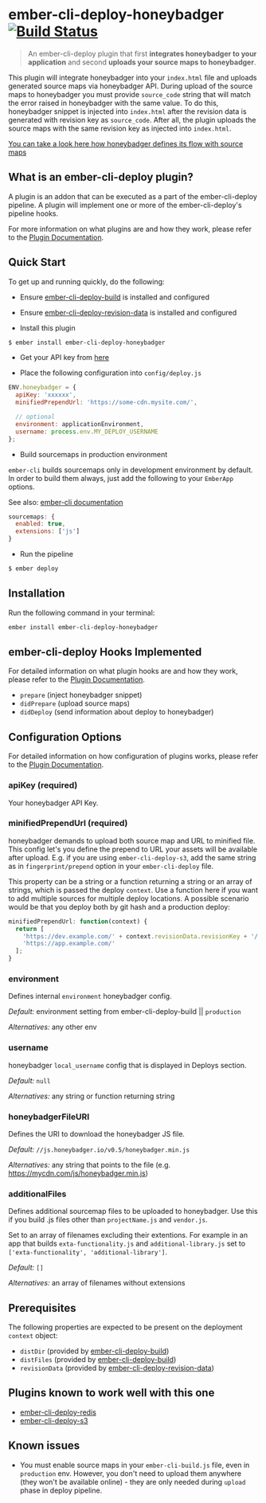 # ember-cli-deploy-honeybadger [![Build Status](https://travis-ci.org/adibairpr/ember-cli-deploy-honeybadger.svg?branch=master)](https://travis-ci.org/adibairpr/ember-cli-deploy-honeybadger)

> An ember-cli-deploy plugin that first __integrates honeybadger to your application__ and second __uploads your source maps to honeybadger__.

This plugin will integrate honeybadger into your `index.html` file and uploads generated source maps via honeybadger API. During upload of the source maps to honeybadger you must provide `source_code` string that will match the error raised in honeybadger with the same value. To do this, honeybadger snippet is injected into `index.html` after the revision data is generated with revision key as `source_code`. After all, the plugin uploads the source maps with the same revision key as injected into `index.html`.

[You can take a look here how honeybadger defines its flow with source maps][5]

## What is an ember-cli-deploy plugin?

A plugin is an addon that can be executed as a part of the ember-cli-deploy pipeline. A plugin will implement one or more of the ember-cli-deploy's pipeline hooks.

For more information on what plugins are and how they work, please refer to the [Plugin Documentation][1].

## Quick Start
To get up and running quickly, do the following:

- Ensure [ember-cli-deploy-build][2] is installed and configured
- Ensure [ember-cli-deploy-revision-data][4] is installed and configured

- Install this plugin

```bash
$ ember install ember-cli-deploy-honeybadger
```

- Get your API key from [here](https://app.honeybadger.io/)

- Place the following configuration into `config/deploy.js`

```javascript
ENV.honeybadger = {
  apiKey: 'xxxxxx',
  minifiedPrependUrl: 'https://some-cdn.mysite.com/',

  // optional
  environment: applicationEnvironment,
  username: process.env.MY_DEPLOY_USERNAME
};
```

- Build sourcemaps in production environment

`ember-cli` builds sourcemaps only in development environment by default. In order to build them always, just add the following to your `EmberApp` options.

See also: [ember-cli documentation](https://ember-cli.com/user-guide/#source-map)

```javascript
sourcemaps: {
  enabled: true,
  extensions: ['js']
}
```

- Run the pipeline

```bash
$ ember deploy
```

## Installation
Run the following command in your terminal:

```bash
ember install ember-cli-deploy-honeybadger
```

## ember-cli-deploy Hooks Implemented

For detailed information on what plugin hooks are and how they work, please refer to the [Plugin Documentation][6].

- `prepare` (inject honeybadger snippet)
- `didPrepare` (upload source maps)
- `didDeploy` (send information about deploy to honeybadger)

## Configuration Options

For detailed information on how configuration of plugins works, please refer to the [Plugin Documentation][7].

### apiKey (required)

Your honeybadger API Key.

### minifiedPrependUrl (required)

honeybadger demands to upload both source map and URL to minified file. This config let's you define the prepend to URL your assets will be available after upload. E.g. if you are using `ember-cli-deploy-s3`, add the same string as in `fingerprint/prepend` option in your `ember-cli-deploy` file.

This property can be a string or a function returning a string or an array of strings, which is passed the deploy `context`. Use a function here if you want to add multiple sources for multiple deploy locations. A possible scenario would be that you deploy both by git hash and a production deploy:

```javascript
minifiedPrependUrl: function(context) {
  return [
    'https://dev.example.com/' + context.revisionData.revisionKey + '/',
    'https://app.example.com/'
  ];
}
```

### environment

Defines internal `environment` honeybadger config.

*Default:* environment setting from ember-cli-deploy-build || `production`

*Alternatives:* any other env

### username

honeybadger `local_username` config that is displayed in Deploys section.

*Default:* `null`

*Alternatives:* any string or function returning string

### honeybadgerFileURI

Defines the URI to download the honeybadger JS file.

*Default:* `//js.honeybadger.io/v0.5/honeybadger.min.js`

*Alternatives:* any string that points to the file (e.g. https://mycdn.com/js/honeybadger.min.js)

### additionalFiles

Defines additional sourcemap files to be uploaded to honeybadger. Use this if you build .js files other than `projectName.js` and `vendor.js`.

Set to an array of filenames excluding their extentions. For example in an app that builds `exta-functionality.js` and `additional-library.js` set to `['exta-functionality', 'additional-library']`.

*Default:* `[]`

*Alternatives:* an array of filenames without extensions

## Prerequisites

The following properties are expected to be present on the deployment `context` object:

- `distDir`      (provided by [ember-cli-deploy-build][2])
- `distFiles`    (provided by [ember-cli-deploy-build][2])
- `revisionData` (provided by [ember-cli-deploy-revision-data][4])

## Plugins known to work well with this one

* [ember-cli-deploy-redis](https://github.com/ember-cli-deploy/ember-cli-deploy-redis)
* [ember-cli-deploy-s3](https://github.com/ember-cli-deploy/ember-cli-deploy-s3)

## Known issues
* You must enable source maps in your `ember-cli-build.js` file, even in `production` env. However, you don't need to upload them anywhere (they won't be available online) - they are only needed during `upload` phase in deploy pipeline.

[1]: http://ember-cli-deploy.com/docs/v1.0.x/ "Plugin Documentation"
[2]: https://github.com/ember-cli-deploy/ember-cli-deploy-build "ember-cli-deploy-build"
[3]: https://github.com/ember-cli/ember-cli-deploy "ember-cli-deploy"
[4]: https://github.com/ember-cli-deploy/ember-cli-deploy-revision-data "ember-cli-deploy-revision-data"
[5]: https://docs.honeybadger.io/guides/source-maps.html "honeybadger Documentation"
[6]: http://ember-cli-deploy.com/docs/v1.0.x/pipeline-hooks/ "Plugin Documentation"
[7]: http://ember-cli-deploy.com/docs/v1.0.x/configuration-overview/ "Plugin Documentation"

